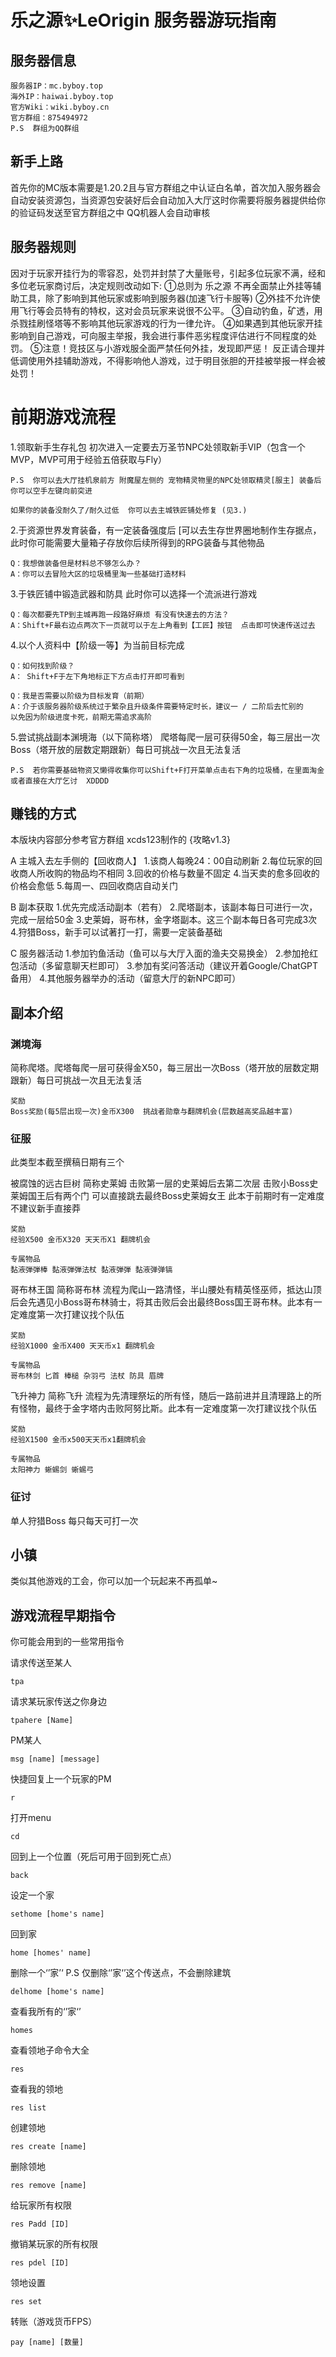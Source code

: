 # 乐之源✨LeOrigin 服务器游玩指南

## 服务器信息
```
服务器IP：mc.byboy.top
海外IP：haiwai.byboy.top
官方Wiki：wiki.byboy.cn
官方群组：875494972
P.S  群组为QQ群组
```
## 新手上路
首先你的MC版本需要是1.20.2且与官方群组之中认证白名单，首次加入服务器会自动安装资源包，当资源包安装好后会自动加入大厅这时你需要将服务器提供给你的验证码发送至官方群组之中   QQ机器人会自动审核

## 服务器规则
因对于玩家开挂行为的零容忍，处罚并封禁了大量账号，引起多位玩家不满，经和多位老玩家商讨后，决定规则改动如下:
①总则为 乐之源 不再全面禁止外挂等辅助工具，除了影响到其他玩家或影响到服务器(加速飞行卡服等)
②外挂不允许使用飞行等会员特有的特权，这对会员玩家来说很不公平。
③自动钓鱼，矿透，用杀戮挂刷怪塔等不影响其他玩家游戏的行为一律允许。
④如果遇到其他玩家开挂影响到自己游戏，可向服主举报，我会进行事件恶劣程度评估进行不同程度的处罚。
⑤注意！竞技区与小游戏服全面严禁任何外挂，发现即严惩！
反正请合理并低调使用外挂辅助游戏，不得影响他人游戏，过于明目张胆的开挂被举报一样会被处罚！

# 前期游戏流程
1.领取新手生存礼包  初次进入一定要去万圣节NPC处领取新手VIP（包含一个MVP，MVP可用于经验五倍获取与Fly）
```
P.S  你可以去大厅挂机泉前方 附魔屋左侧的 宠物精灵物里的NPC处领取精灵[服主] 装备后你可以空手左键向前突进
```

```
如果你的装备没耐久了/耐久过低  你可以去主城铁匠铺处修复 (见3.)
```

2.于资源世界发育装备，有一定装备强度后 [可以去生存世界圈地制作生存据点，此时你可能需要大量箱子存放你后续所得到的RPG装备与其他物品
```
Q：我想做装备但是材料总不够怎么办？
A：你可以去冒险大区的垃圾桶里淘一些基础打造材料
```

3.于铁匠铺中锻造武器和防具 此时你可以选择一个流派进行游戏
```
Q：每次都要先TP到主城再跑一段路好麻烦 有没有快速去的方法？
A：Shift+F最右边点两次下一页就可以于左上角看到【工匠】按钮  点击即可快速传送过去
```

4.以个人资料中【阶级一等】为当前目标完成 
```
Q：如何找到阶级？
A： Shift+F于左下角地标正下方点击打开即可看到
```

```
Q：我是否需要以阶级为目标发育（前期）
A：介于该服务器阶级系统过于繁杂且升级条件需要特定时长，建议一 / 二阶后去忙别的
以免因为阶级进度卡死，前期无需追求高阶
```

5.尝试挑战副本渊境海（以下简称塔）
爬塔每爬一层可获得50金，每三层出一次Boss（塔开放的层数定期跟新）每日可挑战一次且无法复活

```
P.S  若你需要基础物资又懒得收集你可以Shift+F打开菜单点击右下角的垃圾桶，在里面淘金或者直接在大厅乞讨  XDDDD
```

## 赚钱的方式

本版块内容部分参考官方群组 xcds123制作的 {攻略v1.3}

A 主城入去左手侧的【回收商人】
    1.该商人每晚24：00自动刷新
    2.每位玩家的回收商人所收购的物品均不相同
    3.回收的价格与数量不固定
    4.当天卖的愈多回收的价格会愈低
    5.每周一、四回收商店自动关门

B 副本获取
    1.优先完成活动副本（若有）
    2.爬塔副本，该副本每日可进行一次，完成一层给50金
    3.史莱姆，哥布林，金字塔副本。这三个副本每日各可完成3次
    4.狩猎Boss，新手可以试著打一打，需要一定装备基础

C 服务器活动
    1.参加钓鱼活动（鱼可以与大厅入面的渔夫交易换金）
    2.参加抢红包活动（多留意聊天栏即可）
    3.参加有奖问答活动（建议开着Google/ChatGPT备用）
    4.其他服务器举办的活动（留意大厅的新NPC即可）

## 副本介绍
### 渊境海 
简称爬塔。爬塔每爬一层可获得金X50，每三层出一次Boss（塔开放的层数定期跟新）每日可挑战一次且无法复活
```
奖励
Boss奖励(每5层出现一次)金币X300  挑战者勋章与翻牌机会(层数越高奖品越丰富)
```
### 征服
此类型本截至撰稿日期有三个

被腐蚀的远古巨树
简称史莱姆 击败第一层的史莱姆后去第二次层 击败小Boss史莱姆国王后有两个门 可以直接跳去最终Boss史莱姆女王 此本于前期时有一定难度 不建议新手直接莽
```
奖励
经验X500 金币X320 天天币X1 翻牌机会

专属物品
黏液弾弾棒 黏液弾弾法杖 黏液弾弾 黏液弹弹镐
```

哥布林王国
简称哥布林  流程为爬山一路清怪，半山腰处有精英怪巫师，抵达山顶后会先遇见小Boss哥布林骑士，将其击败后会出最终Boss国王哥布林。此本有一定难度第一次打建议找个队伍
```
奖励
经验X1000 金币X400 天天币x1 翻牌机会

专属物品
哥布林剑 匕首 棒槌 杂羽弓 法杖 防具 眉牌
```

飞升神力
简称飞升 流程为先清理祭坛的所有怪，随后一路前进并且清理路上的所有怪物，最终于金字塔内击败阿努比斯。此本有一定难度第一次打建议找个队伍
```
奖励
经验X1500 金币x500天天币x1翻牌机会

专属物品
太阳神力 蜥蜴剑 蜥蜴弓
```

### 征讨
单人狩猎Boss  每只每天可打一次


## 小镇
类似其他游戏的工会，你可以加一个玩起来不再孤单~



## 游戏流程早期指令
你可能会用到的一些常用指令

请求传送至某人
```
tpa
```

请求某玩家传送之你身边
```
tpahere [Name]
```

PM某人
```
msg [name] [message]
```

快捷回复上一个玩家的PM
```
r
```

打开menu
```
cd
```

回到上一个位置（死后可用于回到死亡点）
```
back
```

设定一个家
```
sethome [home's name]
```

回到家
```
home [homes' name]
```

删除一个‘’家’‘             P.S 仅删除‘’家‘’这个传送点，不会删除建筑
```
delhome [home's name]
```

查看我所有的‘’家‘’
```
homes
```

查看领地子命令大全
```
res
```

查看我的领地
```
res list
```

创建领地
```
res create [name]
```

删除领地
```
res remove [name]
```

给玩家所有权限
```
res Padd [ID]
```

撤销某玩家的所有权限
```
res pdel [ID]
```

领地设置
```
res set
```

转账（游戏货币FPS）
```
pay [name] [数量]
```
